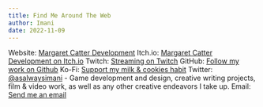 ```yaml
---
title: Find Me Around The Web
author: Imani
date: 2022-11-09
---
```



Website: [Margaret Catter Development](https://margaretcatter.dev)
Itch.io: [Margaret Catter Development on Itch.io](https://margaretcatter.itch.io/)
Twitch: [Streaming on Twitch](https://www.twitch.tv/asalwaysimani)
GitHub: [Follow my work on Github](https://github.com/asalwaysimani)
Ko-Fi: [Support my milk & cookies habit](https://ko-fi.com/alwaysimani)
Twitter: [@asalwaysimani](https://twitter.com/aslwaysimani) - Game development and design, creative writing projects, film & video work, as well as any  other creative endeavors I take up.
Email: [Send me an email](contact@margaretcatter.dev)
